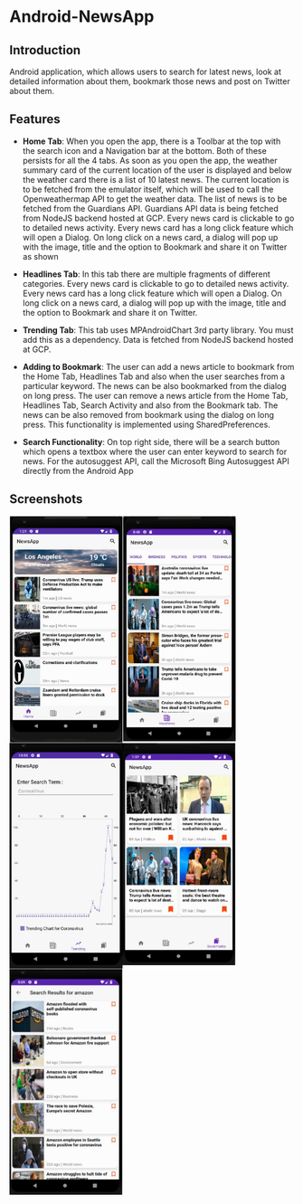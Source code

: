 # Android-NewsApp

## Introduction

Android application, which allows users to search for latest news, look at detailed information about them, bookmark those news and post on Twitter about them.
## Features

* **Home Tab**:
When you open the app, there is a Toolbar at the top with the search icon and a Navigation
bar at the bottom. Both of these persists for all the 4 tabs.
As soon as you open the app, the weather summary card of the current location of the user
is displayed and below the weather card there is a list of 10 latest news.
The current location is to be fetched from the emulator itself, which will be used to call the
Openweathermap API to get the weather data.
The list of news is to be fetched from the Guardians API.
Guardians API data is being fetched from NodeJS backend hosted at GCP.
Every news card is clickable to go to detailed news activity.
Every news card has a long click feature which will open a Dialog.
On long click on a news card, a dialog will pop up with the image, title and the option to
Bookmark and share it on Twitter as shown

* **Headlines Tab**:
In this tab there are multiple fragments of different categories.
Every news card is clickable to go to detailed news activity.
Every news card has a long click feature which will open a Dialog.
On long click on a news card, a dialog will pop up with the image, title and the option to
Bookmark and share it on Twitter.

* **Trending Tab**:
This tab uses MPAndroidChart 3rd party library. You must add this as a dependency.
Data is fetched from NodeJS backend hosted at GCP.

* **Adding to Bookmark**:
The user can add a news article to bookmark from the Home Tab, Headlines Tab and also
when the user searches from a particular keyword. The news can be also bookmarked from
the dialog on long press.
The user can remove a news article from the Home Tab, Headlines Tab, Search Activity and
also from the Bookmark tab. The news can be also removed from bookmark using the dialog
on long press.
This functionality is implemented using SharedPreferences.

* **Search Functionality**:
On top right side, there will be a search button which opens a textbox where the user
can enter keyword to search for news. For the autosuggest API, call the Microsoft Bing Autosuggest API directly from the Android App 

## Screenshots

<img align="left" width="200" height="400" src="Home.PNG">
<img align="left" width="200" height="400" src="Headlines.PNG">
<img align="left" width="200" height="400" src="Trending.PNG">
<img align="left" width="200" height="400" src="Bookmark.PNG">
<img align="left" width="200" height="400" src="Search.PNG">
